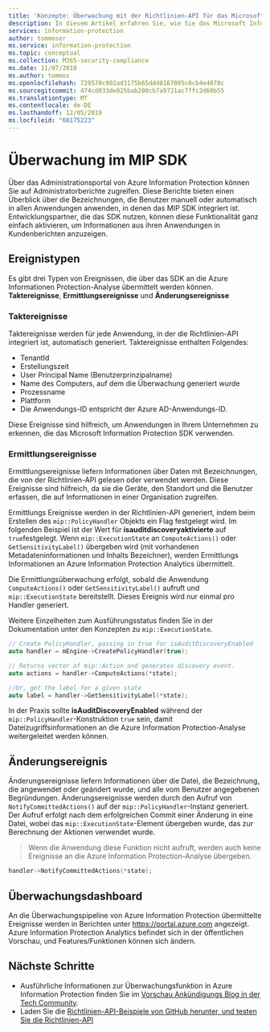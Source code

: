```yaml
---
title: 'Konzepte: Überwachung mit der Richtlinien-API für das Microsoft Information Protection SDK'
description: In diesem Artikel erfahren Sie, wie Sie das Microsoft Information Protection SDK verwenden können, um Richtlinien-API-Überwachungsereignisse an die Azure Information Protection-Analyse zu übermitteln.
services: information-protection
author: tommoser
ms.service: information-protection
ms.topic: conceptual
ms.collection: M365-security-compliance
ms.date: 11/07/2018
ms.author: tommos
ms.openlocfilehash: 729570c902ad3175b65ddd8167005c0cb4e4078c
ms.sourcegitcommit: 474cd033de025bab280cb7a9721ac7ffc2d60b55
ms.translationtype: MT
ms.contentlocale: de-DE
ms.lasthandoff: 12/05/2019
ms.locfileid: "60175223"
---
```

# <a name="auditing-in-the-mip-sdk"></a>Überwachung im MIP SDK

Über das Administrationsportal von Azure Information Protection können Sie auf Administratorberichte zugreifen. Diese Berichte bieten einen Überblick über die Bezeichnungen, die Benutzer manuell oder automatisch in allen Anwendungen anwenden, in denen das MIP SDK integriert ist. Entwicklungspartner, die das SDK nutzen, können diese Funktionalität ganz einfach aktivieren, um Informationen aus ihren Anwendungen in Kundenberichten anzuzeigen.

## <a name="event-types"></a>Ereignistypen

Es gibt drei Typen von Ereignissen, die über das SDK an die Azure Informationen Protection-Analyse übermittelt werden können. **Taktereignisse**, **Ermittlungsereignisse** und **Änderungsereignisse**

### <a name="heartbeat-events"></a>Taktereignisse

Taktereignisse werden für jede Anwendung, in der die Richtlinien-API integriert ist, automatisch generiert. Taktereignisse enthalten Folgendes:

* TenantId
* Erstellungszeit
* User Principal Name (Benutzerprinzipalname)
* Name des Computers, auf dem die Überwachung generiert wurde
* Prozessname
* Plattform
* Die Anwendungs-ID entspricht der Azure AD-Anwendungs-ID.

Diese Ereignisse sind hilfreich, um Anwendungen in Ihrem Unternehmen zu erkennen, die das Microsoft Information Protection SDK verwenden.

### <a name="discovery-events"></a>Ermittlungsereignisse

Ermittlungsereignisse liefern Informationen über Daten mit Bezeichnungen, die von der Richtlinien-API gelesen oder verwendet werden. Diese Ereignisse sind hilfreich, da sie die Geräte, den Standort und die Benutzer erfassen, die auf Informationen in einer Organisation zugreifen.

Ermittlungs Ereignisse werden in der Richtlinien-API generiert, indem beim Erstellen des `mip::PolicyHandler` Objekts ein Flag festgelegt wird. Im folgenden Beispiel ist der Wert für **isauditdiscoveryaktivierte** auf `true`festgelegt. Wenn `mip::ExecutionState` an `ComputeActions()` oder `GetSensitivityLabel()` übergeben wird (mit vorhandenen Metadateninformationen und Inhalts Bezeichner), werden Ermittlungs Informationen an Azure Information Protection Analytics übermittelt.

Die Ermittlungsüberwachung erfolgt, sobald die Anwendung `ComputeActions()` oder `GetSensitivityLabel()` aufruft und `mip::ExecutionState` bereitstellt. Dieses Ereignis wird nur einmal pro Handler generiert.

Weitere Einzelheiten zum Ausführungsstatus finden Sie in der Dokumentation unter den Konzepten zu `mip::ExecutionState`.

```cpp
// Create PolicyHandler, passing in true for isAuditDiscoveryEnabled
auto handler = mEngine->CreatePolicyHandler(true);

// Returns vector of mip::Action and generates discovery event.
auto actions = handler->ComputeActions(*state);

//Or, get the label for a given state
auto label = handler->GetSensitivityLabel(*state);
```

In der Praxis sollte **isAuditDiscoveryEnabled** während der `mip::PolicyHandler`-Konstruktion `true` sein, damit Dateizugriffsinformationen an die Azure Information Protection-Analyse weitergeleitet werden können.

## <a name="change-event"></a>Änderungsereignis

Änderungsereignisse liefern Informationen über die Datei, die Bezeichnung, die angewendet oder geändert wurde, und alle vom Benutzer angegebenen Begründungen. Änderungsereignisse werden durch den Aufruf von `NotifyCommittedActions()` auf der `mip::PolicyHandler`-Instanz generiert. Der Aufruf erfolgt nach dem erfolgreichen Commit einer Änderung in eine Datei, wobei das `mip::ExecutionState`-Element übergeben wurde, das zur Berechnung der Aktionen verwendet wurde.

> Wenn die Anwendung diese Funktion nicht aufruft, werden auch keine Ereignisse an die Azure Information Protection-Analyse übergeben.

```cpp
handler->NotifyCommittedActions(*state);
```

## <a name="audit-dashboard"></a>Überwachungsdashboard

An die Überwachungspipeline von Azure Information Protection übermittelte Ereignisse werden in Berichten unter https://portal.azure.com angezeigt. Azure Information Protection Analytics befindet sich in der öffentlichen Vorschau, und Features/Funktionen können sich ändern.

## <a name="next-steps"></a>Nächste Schritte

- Ausführliche Informationen zur Überwachungsfunktion in Azure Information Protection finden Sie im [Vorschau Ankündigungs Blog in der Tech Community](https://techcommunity.microsoft.com/t5/Azure-Information-Protection/Data-discovery-reporting-and-analytics-for-all-your-data-with/ba-p/253854).
- Laden Sie die [Richtlinien-API-Beispiele von GitHub herunter, und testen Sie die Richtlinien-API](https://azure.microsoft.com/resources/samples/?sort=0&term=mipsdk+policyapi)

